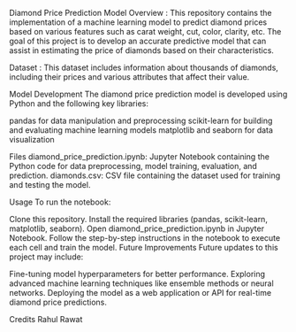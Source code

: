 Diamond Price Prediction Model
Overview :
This repository contains the implementation of a machine learning model to predict diamond prices based on various features such as carat weight, cut, color, clarity, etc. The goal of this project is to develop an accurate predictive model that can assist in estimating the price of diamonds based on their characteristics.

Dataset :
This dataset includes information about thousands of diamonds, including their prices and various attributes that affect their value.

Model Development
The diamond price prediction model is developed using Python and the following key libraries:

pandas for data manipulation and preprocessing
scikit-learn for building and evaluating machine learning models
matplotlib and seaborn for data visualization

Files
diamond_price_prediction.ipynb: Jupyter Notebook containing the Python code for data preprocessing, model training, evaluation, and prediction.
diamonds.csv: CSV file containing the dataset used for training and testing the model.


Usage
To run the notebook:

Clone this repository.
Install the required libraries (pandas, scikit-learn, matplotlib, seaborn).
Open diamond_price_prediction.ipynb in Jupyter Notebook.
Follow the step-by-step instructions in the notebook to execute each cell and train the model.
Future Improvements
Future updates to this project may include:

Fine-tuning model hyperparameters for better performance.
Exploring advanced machine learning techniques like ensemble methods or neural networks.
Deploying the model as a web application or API for real-time diamond price predictions.

Credits
Rahul Rawat
